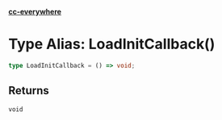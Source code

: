 [**cc-everywhere**](../../../../../index.md)

<HorizontalLine />

# Type Alias: LoadInitCallback()

```ts
type LoadInitCallback = () => void;
```

## Returns

`void`
